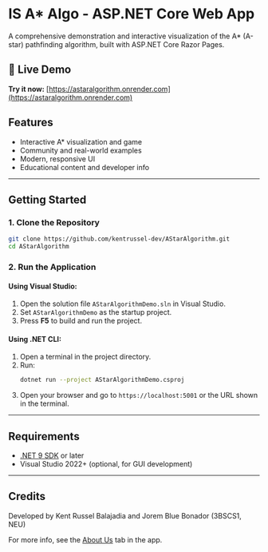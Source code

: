 # IS A* Algo - ASP.NET Core Web App

A comprehensive demonstration and interactive visualization of the A* (A-star) pathfinding algorithm, built with ASP.NET Core Razor Pages.

## 🚀 Live Demo
**Try it now:** [https://astaralgorithm.onrender.com](https://astaralgorithm.onrender.com)

## Features
- Interactive A* visualization and game
- Community and real-world examples
- Modern, responsive UI
- Educational content and developer info

---

## Getting Started

### 1. Clone the Repository
```bash
git clone https://github.com/kentrussel-dev/AStarAlgorithm.git
cd AStarAlgorithm
```

### 2. Run the Application

#### Using Visual Studio:
1. Open the solution file `AStarAlgorithmDemo.sln` in Visual Studio.
2. Set `AStarAlgorithmDemo` as the startup project.
3. Press **F5** to build and run the project.

#### Using .NET CLI:
1. Open a terminal in the project directory.
2. Run:
   ```bash
   dotnet run --project AStarAlgorithmDemo.csproj
   ```
3. Open your browser and go to `https://localhost:5001` or the URL shown in the terminal.

---

## Requirements
- [.NET 9 SDK](https://dotnet.microsoft.com/en-us/download/dotnet/9.0) or later
- Visual Studio 2022+ (optional, for GUI development)

---

## Credits
Developed by Kent Russel Balajadia and Jorem Blue Bonador (3BSCS1, NEU)

For more info, see the [About Us](#) tab in the app.
